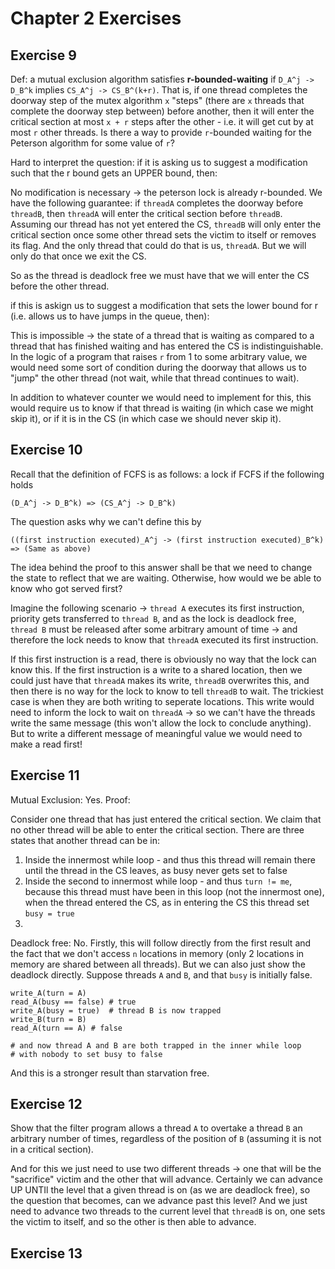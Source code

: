 # Chapter 2 Exercises

## Exercise 9

Def: a mutual exclusion algorithm satisfies **r-bounded-waiting** if `D_A^j -> D_B^k` implies `CS_A^j -> CS_B^(k+r)`. That is, if one thread completes the doorway step of the mutex algorithm `x` "steps" (there are `x` threads that complete the doorway step between) before another, then it will enter the critical section at most `x + r` steps after the other - i.e. it will get cut by at most `r` other threads. Is there a way to provide `r`-bounded waiting for the Peterson algorithm for some value of `r`?

Hard to interpret the question: if it is asking us to suggest a modification such that the r bound gets an UPPER bound, then:

No modification is necessary -> the peterson lock is already r-bounded. We have the following guarantee: if `threadA` completes the doorway before `threadB`, then `threadA` will enter the critical section before `threadB`. Assuming our thread has not yet entered the CS, `threadB` will only enter the critical section once some other thread sets the victim to itself or removes its flag. And the only thread that could do that is us, `threadA`. But we will only do that once we exit the CS.

So as the thread is deadlock free we must have that we will enter the CS before the other thread.

if this is askign us to suggest a modification that sets the lower bound for r (i.e. allows us to have jumps in the queue, then):

This is impossible -> the state of a thread that is waiting as compared to a thread that has finished waiting and has entered the CS is indistinguishable. In the logic of a program that raises `r` from 1 to some arbitrary value, we would need some sort of condition during the doorway that allows us to "jump" the other thread (not wait, while that thread continues to wait).

In addition to whatever counter we would need to implement for this, this would require us to know if that thread is waiting (in which case we might skip it), or if it is in the CS (in which case we should never skip it).


## Exercise 10


Recall that the definition of FCFS is as follows: a lock if FCFS if the following holds

```
(D_A^j -> D_B^k) => (CS_A^j -> D_B^k)
```
The question asks why we can't define this by
```
((first instruction executed)_A^j -> (first instruction executed)_B^k) => (Same as above)
```

The idea behind the proof to this answer shall be that we need to change the state to reflect that we are waiting. Otherwise, how would we be able to know who got served first?

Imagine the following scenario -> `thread A` executes its first instruction, priority gets transferred to `thread B`, and as the lock is deadlock free, `thread B` must be released after some arbitrary amount of time -> and therefore the lock needs to know that `threadA` executed its first instruction.

If this first instruction is a read, there is obviously no way that the lock can know this. If the first instruction is a write to a shared location, then we could just have that `threadA` makes its write, `threadB` overwrites this, and then there is no way for the lock to know to tell `threadB` to wait. The trickiest case is when they are both writing to seperate locations. This write would need to inform the lock to wait on `threadA` -> so we can't have the threads write the same message (this won't allow the lock to conclude anything). But to write a different message of meaningful value we would need to make a read first!

## Exercise 11

Mutual Exclusion: Yes. Proof:

Consider one thread that has just entered the critical section. We claim that no other thread will be able to enter the critical section. There are three states that another thread can be in:

1. Inside the innermost while loop - and thus this thread will remain there until the thread in the CS leaves, as busy never gets set to false
2. Inside the second to innermost while loop - and thus `turn != me`, because this thread must have been in this loop (not the innermost one), when the thread entered the CS, as in entering the CS this thread set `busy = true`
3. 

Deadlock free: No. Firstly, this will follow directly from the first result and the fact that we don't access `n` locations in memory (only 2 locations in memory are shared between all threads). But we can also just show the deadlock directly. Suppose threads `A` and `B`, and that `busy` is initially false.

```
write_A(turn = A)
read_A(busy == false) # true
write_A(busy = true)  # thread B is now trapped
write_B(turn = B)
read_A(turn == A) # false

# and now thread A and B are both trapped in the inner while loop
# with nobody to set busy to false
```

And this is a stronger result than starvation free.

## Exercise 12

Show that the filter program allows a thread `A` to overtake a thread `B` an arbitrary number of times, regardless of the position of `B` (assuming it is not in a critical section).

And for this we just need to use two different threads -> one that will be the "sacrifice" victim and the other that will advance. Certainly we can advance UP UNTIl the level that a given thread is on (as we are deadlock free), so the question that becomes, can we advance past this level? And we just need to advance two threads to the current level that `threadB` is on, one sets the victim to itself, and so the other is then able to advance.

## Exercise 13
